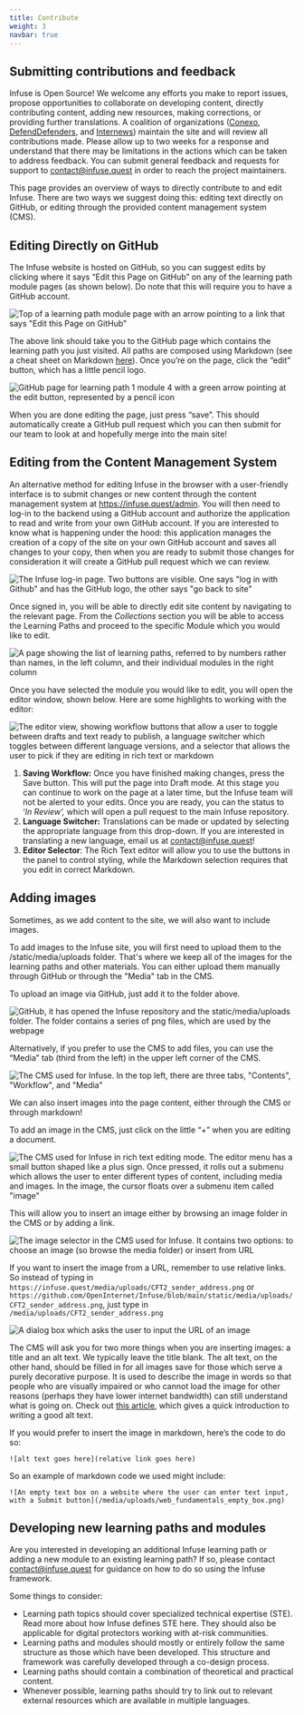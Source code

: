 ```yaml
---
title: Contribute
weight: 3
navbar: true
---
```

## Submitting contributions and feedback

Infuse is Open Source! We welcome any efforts you make to report issues, propose opportunities to collaborate on developing content, directly contributing content, adding new resources, making corrections, or providing further translations. A coalition of organizations ([Conexo](https://conexo.org/), [DefendDefenders](https://defenddefenders.org/), and [Internews](https://internews.org/)) maintain the site and will review all contributions made. Please allow up to two weeks for a response and understand that there may be limitations in the actions which can be taken to address feedback. You can submit general feedback and requests for support to [contact@infuse.quest](mailto:contact@infuse.quest) in order to reach the project maintainers. 

This page provides an overview of ways to directly contribute to and edit Infuse. There are two ways we suggest doing this: editing text directly on GitHub, or editing through the provided content management system (CMS).

## Editing Directly on GitHub

The Infuse website is hosted on GitHub, so you can suggest edits by clicking where it says “Edit this Page on GitHub” on any of the learning path module pages (as shown below). Do note that this will require you to have a GitHub account.

![Top of a learning path module page with an arrow pointing to a link that says "Edit this Page on GitHub"](/media/uploads/contribute-1.png)

The above link should take you to the GitHub page which contains the learning path you just visited. All paths are composed using Markdown (see a cheat sheet on Markdown [here](https://www.markdownguide.org/basic-syntax/)). Once you’re on the page, click the “edit” button, which has a little pencil logo.

![GitHub page for learning path 1 module 4 with a green arrow pointing at the edit button, represented by a pencil icon](/media/uploads/contribute-2.png)

When you are done editing the page, just press “save”. This should automatically create a GitHub pull request which you can then submit for our team to look at and hopefully merge into the main site!

## Editing from the Content Management System

An alternative method for editing Infuse in the browser with a user-friendly interface is to submit changes or new content through the content management system at <https://infuse.quest/admin>. You will then need to log-in to the backend using a GitHub account and authorize the application to read and write from your own GitHub account. If you are interested to know what is happening under the hood: this application manages the creation of a copy of the site on your own GitHub account and saves all changes to your copy, then when you are ready to submit those changes for consideration it will create a GitHub pull request which we can review.

![The Infuse log-in page. Two buttons are visible. One says "log in with Github" and has the GitHub logo, the other says "go back to site"](/media/uploads/contribute-3.png)

Once signed in, you will be able to directly edit site content by navigating to the relevant page. From the *Collections* section you will be able to access the Learning Paths and proceed to the specific Module which you would like to edit.

![A page showing the list of learning paths, referred to by numbers rather than names, in the left column, and their individual modules in the right column](/media/uploads/contribute-4.png)

Once you have selected the module you would like to edit, you will open the editor window, shown below. Here are some highlights to working with the editor:

![The editor view, showing workflow buttons that allow a user to toggle between drafts and text ready to publish, a language switcher which toggles between different language versions, and a selector that allows the user to pick if they are editing in rich text or markdown](/media/uploads/contribute-5.png)

1. **Saving Workflow:** Once you have finished making changes, press the Save button. This will put the page into Draft mode. At this stage you can continue to work on the page at a later time, but the Infuse team will not be alerted to your edits. Once you are ready, you can the status to ‘*In Review’,* which will open a pull request to the main Infuse repository.  
2. **Language Switcher:** Translations can be made or updated by selecting the appropriate language from this drop-down. If you are interested in translating a new language, email us at [contact@infuse.quest](mailto:contact@infuse.quest)!
3. **Editor Selector**: The Rich Text editor will allow you to use the buttons in the panel to control styling, while the Markdown selection requires that you edit in correct Markdown.

## Adding images

Sometimes, as we add content to the site, we will also want to include images.

To add images to the Infuse site, you will first need to upload them to the /static/media/uploads folder. That's where we keep all of the images for the learning paths and other materials. You can either upload them manually through GitHub or through the "Media" tab in the CMS.

To upload an image via GitHub, just add it to the folder above.

![GitHub, it has opened the Infuse repository and the static/media/uploads folder. The folder contains a series of png files, which are used by the webpage](/media/uploads/contribute-6.png)

Alternatively, if you prefer to use the CMS to add files, you can use the “Media” tab (third from the left) in the upper left corner of the CMS.	

![The CMS used for Infuse. In the top left, there are three tabs, "Contents", "Workflow", and "Media"](/media/uploads/contribute-7.png)

We can also insert images into the page content, either through the CMS or through markdown!

To add an image in the CMS, just click on the little “+” when you are editing a document.

![The CMS used for Infuse in rich text editing mode. The editor menu has a small button shaped like a plus sign. Once pressed, it rolls out a submenu which allows the user to enter different types of content, including media and images. In the image, the cursor floats over a submenu item called "image"](/media/uploads/contribute-8.png)

This will allow you to insert an image either by browsing an image folder in the CMS or by adding a link.

![The image selector in the CMS used for Infuse. It contains two options: to choose an image (so browse the media folder) or insert from URL](/media/uploads/contribute-9.png)

If you want to insert the image from a URL, remember to use relative links. So instead of typing in `https://infuse.quest/media/uploads/CFT2_sender_address.png` or `https://github.com/OpenInternet/Infuse/blob/main/static/media/uploads/CFT2_sender_address.png`, just type in `/media/uploads/CFT2_sender_address.png`

![A dialog box which asks the user to input the URL of an image](/media/uploads/contribute-10.png)

The CMS will ask you for two more things when you are inserting images: a title and an alt text. We typically leave the title blank. The alt text, on the other hand, should be filled in for all images save for those which serve a purely decorative purpose. It is used to describe the image in words so that people who are visually impaired or who cannot load the image for other reasons (perhaps they have lower internet bandwidth) can still understand what is going on. Check out [this article](https://design102.blog.gov.uk/2022/01/14/whats-the-alternative-how-to-write-good-alt-text/), which gives a quick introduction to writing a good alt text.

If you would prefer to insert the image in markdown, here’s the code to do so:

`![alt text goes here](relative link goes here)`

So an example of markdown code we used might include:

`![An empty text box on a website where the user can enter text input, with a Submit button](/media/uploads/web_fundamentals_empty_box.png)`

## Developing new learning paths and modules

Are you interested in developing an additional Infuse learning path or adding a new module to an existing learning path? If so, please contact [contact@infuse.quest](mailto:contact@infuse.quest) for guidance on how to do so using the Infuse framework.

Some things to consider:

* Learning path topics should cover specialized technical expertise (STE). Read more about how Infuse defines STE here. They should also be applicable for digital protectors working with at-risk communities.  
* Learning paths and modules should mostly or entirely follow the same structure as those which have been developed. This structure and framework was carefully developed through a co-design process.  
* Learning paths should contain a combination of theoretical and practical content.  
* Whenever possible, learning paths should try to link out to relevant external resources which are available in multiple languages.
